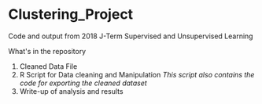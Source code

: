 # Clustering_Project
Code and output from 2018 J-Term Supervised and Unsupervised Learning 

What's in the repository
1. Cleaned Data File
2. R Script for Data cleaning and Manipulation
  *This script also contains the code for exporting the cleaned dataset*
3. Write-up of analysis and results
